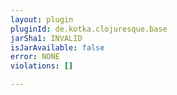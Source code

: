 ```yaml
---
layout: plugin
pluginId: de.kotka.clojuresque.base
jarSha1: INVALID
isJarAvailable: false
error: NONE
violations: []

---
```

